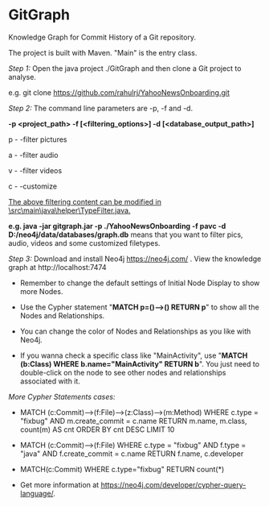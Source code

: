 # GitGraph

Knowledge Graph for Commit History of a Git repository. 

The project is built with Maven. "Main" is the entry class.

*Step 1:* Open the java project ./GitGraph and then clone a Git project to analyse.

e.g. git clone https://github.com/rahulrj/YahooNewsOnboarding.git

*Step 2:* The command line parameters are -p, -f and -d.

**-p &lt;project_path&gt; -f [&lt;filtering_options&gt;] -d [&lt;database_output_path&gt;]**

p  - -filter pictures

a  - -filter audio

v  - -filter videos

c  - -customize 

<u>The above filtering content can be modified in \src\main\java\helper\TypeFilter.java.</u>

**e.g.  java -jar gitgraph.jar -p ./YahooNewsOnboarding -f pavc -d D:/neo4j/data/databases/graph.db** means that you want to filter pics, audio, videos and some customized filetypes.

*Step 3:* Download and install Neo4j https://neo4j.com/ . View the knowledge graph at http://localhost:7474

- Remember to change the default settings of Initial Node Display to show more Nodes.

- Use the Cypher statement "**MATCH p=()-->() RETURN p**" to show all the Nodes and Relationships.

- You can change the color of Nodes and Relationships as you like with Neo4j.

- If you wanna check a specific class like "MainActivity", use "**MATCH (b:Class) WHERE b.name="MainActivity" RETURN b**". You just need to double-click on the node to see other nodes and relationships associated with it.


*More Cypher Statements cases:*

- MATCH (c:Commit)-->(f:File)-->(z:Class)-->(m:Method) WHERE c.type = "fixbug" AND m.create_commit = c.name RETURN m.name, m.class, count(m) AS cnt ORDER BY cnt DESC LIMIT 10

- MATCH (c:Commit)-->(f:File) WHERE c.type = "fixbug" AND f.type = "java" AND f.create_commit = c.name RETURN f.name, c.developer

- MATCH(c:Commit) WHERE c.type="fixbug" RETURN count(*)

- Get more information at https://neo4j.com/developer/cypher-query-language/.




